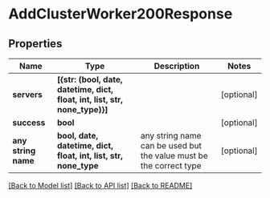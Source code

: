 # AddClusterWorker200Response


## Properties
Name | Type | Description | Notes
------------ | ------------- | ------------- | -------------
**servers** | **[{str: (bool, date, datetime, dict, float, int, list, str, none_type)}]** |  | [optional] 
**success** | **bool** |  | [optional] 
**any string name** | **bool, date, datetime, dict, float, int, list, str, none_type** | any string name can be used but the value must be the correct type | [optional]

[[Back to Model list]](../README.md#documentation-for-models) [[Back to API list]](../README.md#documentation-for-api-endpoints) [[Back to README]](../README.md)


